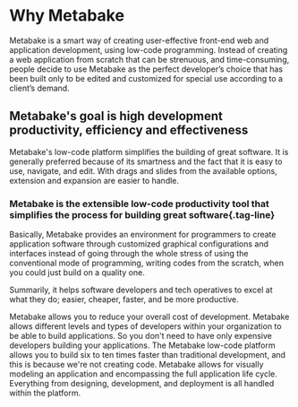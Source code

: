 # Why Metabake

Metabake is a smart way of creating user-effective front-end web and application development, using low-code programming. Instead of creating a web application from scratch that can be strenuous, and time-consuming, people decide to use Metabake as the perfect developer’s choice that has been built only to be edited and customized for special use according to a client’s demand.

## Metabake's goal is high development productivity, efficiency and effectiveness

Metabake's low-code platform simplifies the building of great software. It is generally preferred because of its smartness and the fact that it is easy to use, navigate, and edit. With drags and slides from the available options, extension and expansion are easier to handle.

### Metabake is the extensible low-code productivity tool that simplifies the process for building great software{.tag-line}

Basically, Metabake provides an environment for programmers to create application software through customized graphical configurations and interfaces instead of going through the whole stress of using the conventional mode of programming, writing codes from the scratch, when you could just build on a quality one.

Summarily, it helps software developers and tech operatives to excel at what they do; easier, cheaper, faster, and be more productive.

Metabake allows you to reduce your overall cost of development. Metabake allows different levels and types of developers within your organization to be able to build applications. So you don't need to have only expensive developers building your applications. The Metabake low-code platform allows you to build six to ten times faster than traditional development, and this is because we're not creating code. Metabake allows for visually modeling an application and encompassing the full application life cycle. Everything from designing, development, and deployment is all handled within the platform.